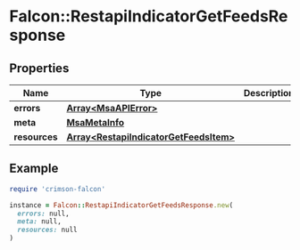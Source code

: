 # Falcon::RestapiIndicatorGetFeedsResponse

## Properties

| Name | Type | Description | Notes |
| ---- | ---- | ----------- | ----- |
| **errors** | [**Array&lt;MsaAPIError&gt;**](MsaAPIError.md) |  | [optional] |
| **meta** | [**MsaMetaInfo**](MsaMetaInfo.md) |  |  |
| **resources** | [**Array&lt;RestapiIndicatorGetFeedsItem&gt;**](RestapiIndicatorGetFeedsItem.md) |  | [optional] |

## Example

```ruby
require 'crimson-falcon'

instance = Falcon::RestapiIndicatorGetFeedsResponse.new(
  errors: null,
  meta: null,
  resources: null
)
```

